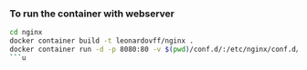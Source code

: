 ### To run the container with webserver

```bash
cd nginx
docker container build -t leonardovff/nginx .
docker container run -d -p 8080:80 -v $(pwd)/conf.d/:/etc/nginx/conf.d/ leonardovff/nginx
```u
